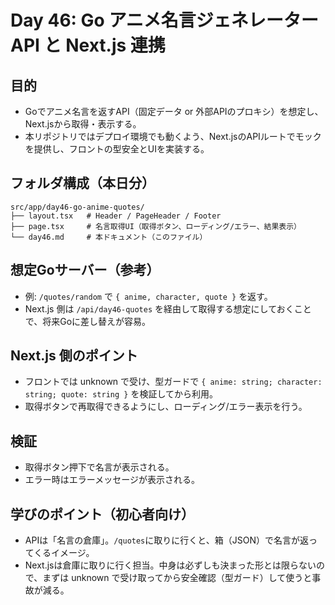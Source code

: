 # Day 46: Go アニメ名言ジェネレーター API と Next.js 連携

## 目的
- Goでアニメ名言を返すAPI（固定データ or 外部APIのプロキシ）を想定し、Next.jsから取得・表示する。
- 本リポジトリではデプロイ環境でも動くよう、Next.jsのAPIルートでモックを提供し、フロントの型安全とUIを実装する。

## フォルダ構成（本日分）
```
src/app/day46-go-anime-quotes/
├── layout.tsx   # Header / PageHeader / Footer
├── page.tsx     # 名言取得UI（取得ボタン、ローディング/エラー、結果表示）
└── day46.md     # 本ドキュメント（このファイル）
```

## 想定Goサーバー（参考）
- 例: `/quotes/random` で `{ anime, character, quote }` を返す。
- Next.js 側は `/api/day46-quotes` を経由して取得する想定にしておくことで、将来Goに差し替えが容易。

## Next.js 側のポイント
- フロントでは unknown で受け、型ガードで `{ anime: string; character: string; quote: string }` を検証してから利用。
- 取得ボタンで再取得できるようにし、ローディング/エラー表示を行う。

## 検証
- 取得ボタン押下で名言が表示される。
- エラー時はエラーメッセージが表示される。

## 学びのポイント（初心者向け）
- APIは「名言の倉庫」。`/quotes`に取りに行くと、箱（JSON）で名言が返ってくるイメージ。
- Next.jsは倉庫に取りに行く担当。中身は必ずしも決まった形とは限らないので、まずは unknown で受け取ってから安全確認（型ガード）して使うと事故が減る。


